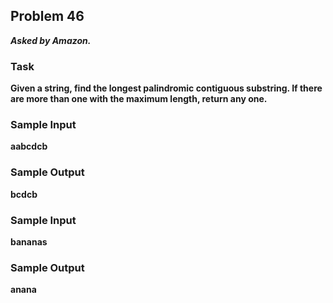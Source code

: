 ## Problem 46
***Asked by Amazon.***
### Task
**Given a string, find the longest palindromic contiguous substring. If there are more than one with the maximum length, return any one.**
### Sample Input
**aabcdcb**
### Sample Output
**bcdcb**
### Sample Input
**bananas**
### Sample Output
**anana**
